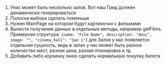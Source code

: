 1. Унас может быть несколько залов. Вот наш Грид должен динамически генерироваться
2. Полоски выбора сделать поменьше
3. Нужен MainPage на котором будут картиночки с фильмами
4. Вынести получение данных в отдельные методы, например getFilms. Примерная структура:
    `{name: "Film Name", description: "desc", image: "", "cinema_hall": "Зал 1"}` для Залов у нас появляется отдельная сущность, ведь в залах у нас может быть разное количество мест, разная цена, разная планировка и тд
5. Добавить либо корзинку лиюо сделать нормальную покупку билета